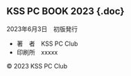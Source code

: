 <section id="colophon" role="doc-colophon">

## KSS PC BOOK 2023 {.doc}
2023年6月3日　初版発行
- 著　者　KSS PC Club
- 印刷所　xxxxx

<p class="copyright">© 2023 KSS PC Club</p>

</section>